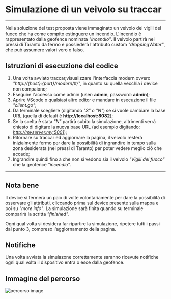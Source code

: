# Simulazione di un veivolo su traccar

***
Nella soluzione del test proposta viene immaginato un veivolo dei vigili del fuoco che ha come compito estinguere un incendio. L'incendio è rappresentato dalla geofence nominata _"incendio"_. Il veivolo partirà nei pressi di Taranto da fermo e possiederà l'attributo custom _"droppingWater"_, che può assumere valori vero o falso.

## Istruzioni di esecuzione del codice

1. Una volta avviato traccar,visualizzare l'interfaccia modern ovvero _"http://{host}:{port}/modern/#/"_, in quanto su quella vecchia i device non compaiono;
2. Eseguire l'accesso come admin (user: **admin**, password: **admin**);
3. Aprire VScode o qualsiasi altro editor e mandare in esecuzione il file _"client.go"_;
4. Da terminale scegliere (digitando _"S"_ o _"N"_) se si vuole cambiare la base URL (quella di default è **http://localhost:8082**);
5. Se la scelta è stata _"N"_ partirà subito la simulazione, altrimenti verrà chiesto di digitare la nuova base URL (ad esempio digitando: _http://myserver.my:5001_);
6. Ritornare su traccar ed aggiornare la pagina, il veivolo resterà inizialmente fermo per dare la possibilità di ingrandire in tempo sulla zona desiderata (nei pressi di Taranto) per poter vedere meglio ciò che accade;
7. Ingrandire quindi fino a che non si vedono sia il veivolo _"Vigili del fuoco"_ che la geofence _"incendio"_.

***

## Nota bene

Il device si fermerà un paio di volte volontariamente per dare la possibilità di osservare gli attributi, cliccando prima sul device presente sulla mappa e poi su _"more info"_. La simulazione sarà finita quando su terminale comparirà la scritta _"finished"_.

Ogni qual volta si desidera far ripartire la simulazione, ripetere tutti i passi dal punto 3, compreso l'aggiornamento della pagina.

## Notifiche

Una volta avviata la simulazone correttamente saranno ricevute notifiche ogni qual volta il dispositivo entra o esce dalla geofence.

## Immagine del percorso

![percorso image](/capture_20211205113533774.bmp "percorso effettutao in una simulazione")
